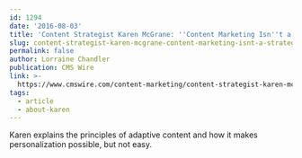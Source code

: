 ```yaml
---
id: 1294
date: '2016-08-03'
title: 'Content Strategist Karen McGrane: ''Content Marketing Isn''t a Strategy'
slug: content-strategist-karen-mcgrane-content-marketing-isnt-a-strategy
permalink: false
author: Lorraine Chandler
publication: CMS Wire
link: >-
  https://www.cmswire.com/content-marketing/content-strategist-karen-mcgrane-content-marketing-isnt-a-strategy/
tags:
  - article
  - about-karen
---
```

Karen explains the principles of adaptive content and how it makes personalization possible, but not easy.
